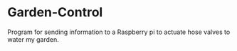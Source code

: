 # Garden-Control
Program for sending information to a Raspberry pi to actuate hose valves to water my garden.
